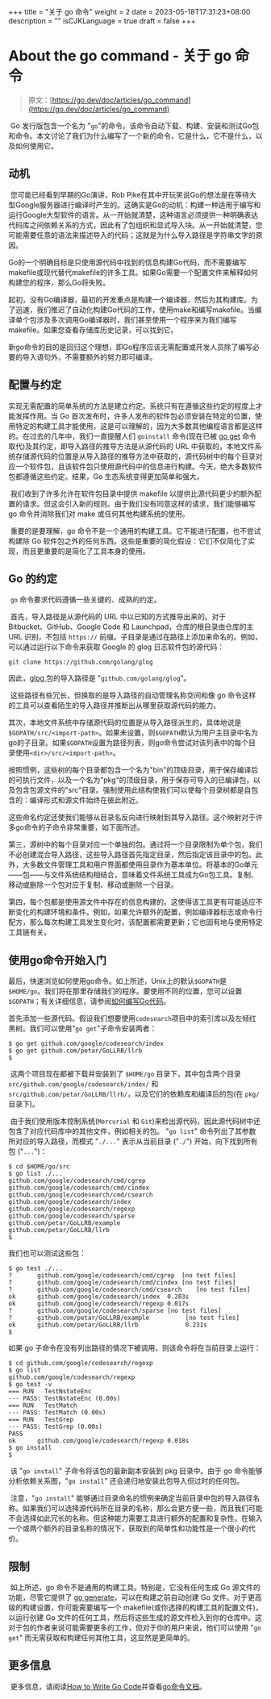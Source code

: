 +++
title = "关于 go 命令"
weight = 2
date = 2023-05-18T17:31:23+08:00
description = ""
isCJKLanguage = true
draft = false
+++
# About the go command - 关于 go 命令

> 原文：[https://go.dev/doc/articles/go_command](https://go.dev/doc/articles/go_command)

​	Go 发行版包含一个名为 "`go`"的命令，该命令自动下载、构建、安装和测试Go包和命令。本文讨论了我们为什么编写了一个新的命令，它是什么，它不是什么，以及如何使用它。

## 动机

​	您可能已经看到早期的Go演讲，Rob Pike在其中开玩笑说Go的想法是在等待大型Google服务器进行编译时产生的。这确实是Go的动机：构建一种适用于编写和运行Google大型软件的语言。从一开始就清楚，这种语言必须提供一种明确表达代码库之间依赖关系的方式，因此有了包组织和显式导入块。从一开始就清楚，您可能需要任意的语法来描述导入的代码；这就是为什么导入路径是字符串文字的原因。

​	Go的一个明确目标是只使用源代码中找到的信息构建Go代码，而不需要编写makefile或现代替代makefile的许多工具。如果Go需要一个配置文件来解释如何构建您的程序，那么Go将失败。

​	起初，没有Go编译器，最初的开发重点是构建一个编译器，然后为其构建库。为了迅速，我们推迟了自动化构建Go代码的工作，使用make和编写makefile。当编译单个包涉及多次调用Go编译器时，我们甚至使用一个程序来为我们编写makefile。如果您查看存储库历史记录，可以找到它。

​	新go命令的目的是回归这个理想，即Go程序应该无需配置或开发人员除了编写必要的导入语句外，不需要额外的努力即可编译。

## 配置与约定

​		实现无需配置的简单系统的方法是建立约定。系统只有在遵循这些约定的程度上才能发挥作用。当 Go 首次发布时，许多人发布的软件包必须安装在特定的位置，使用特定的构建工具才能使用，这是可以理解的，因为大多数其他编程语言都是这样的。在过去的几年中，我们一直提醒人们 `goinstall` 命令(现在已被 [go get](../References/CommandDocumentation/go) 命令取代)及其约定，即导入路径的推导方法是从源代码的 URL 中获取的，本地文件系统存储源代码的位置是从导入路径的推导方法中获取的，源代码树中的每个目录对应一个软件包，且该软件包只使用源代码中的信息进行构建。今天，绝大多数软件包都遵循这些约定。结果，Go 生态系统变得更加简单和强大。

​	我们收到了许多允许在软件包目录中提供 makefile 以提供比源代码更少的额外配置的请求。但这会引入新的规则。由于我们没有同意这样的请求，我们能够编写 go 命令并消除我们对 make 或任何其他构建系统的使用。

​	重要的是要理解，go 命令不是一个通用的构建工具。它不能进行配置，也不尝试构建除 Go 软件包之外的任何东西。这些是重要的简化假设：它们不仅简化了实现，而且更重要的是简化了工具本身的使用。

## Go 的约定

​	`go` 命令要求代码遵循一些关键的、成熟的约定。	

​	首先，导入路径是从源代码的 URL 中以已知的方式推导出来的。对于 Bitbucket、GitHub、Google Code 和 Launchpad，仓库的根目录由仓库的主 URL 识别，不包括 `https://` 前缀。子目录是通过在路径上添加来命名的。例如，可以通过运行以下命令来获取 Google 的 glog 日志软件包的源代码：

```shell
git clone https://github.com/golang/glog
```

因此，[glog ](https://pkg.dev.go/github.com/golang/glog)包的导入路径是 "`github.com/golang/glog`"。

​	这些路径有些冗长，但换取的是导入路径的自动管理名称空间和像 go 命令这样的工具可以查看陌生的导入路径并推断出从哪里获取源代码的能力。

​	其次，本地文件系统中存储源代码的位置是从导入路径派生的，具体地说是`$GOPATH/src/<import-path>`。如果未设置，则`$GOPATH`默认为用户主目录中名为go的子目录。如果`$GOPATH`设置为路径列表，则go命令尝试对该列表中的每个目录使用`<dir>/src/<import-path>`。

​	按照惯例，这些树的每个目录都包含一个名为"bin"的顶级目录，用于保存编译后的可执行文件，以及一个名为"pkg"的顶级目录，用于保存可导入的已编译包，以及包含包源文件的"src"目录。强制使用此结构使我们可以使每个目录树都是自包含的：编译形式和源文件始终在彼此附近。

​	这些命名约定还使我们能够从目录名反向进行映射到其导入路径。这个映射对于许多go命令的子命令非常重要，如下面所述。	

​	第三，源树中的每个目录对应一个单独的包。通过将一个目录限制为单个包，我们不必创建混合导入路径，这些导入路径首先指定目录，然后指定该目录中的包。此外，大多数文件管理工具和用户界面都使用目录作为基本单位。将基本的Go单元——包——与文件系统结构相结合，意味着文件系统工具成为Go包工具。复制、移动或删除一个包对应于复制、移动或删除一个目录。

​	第四，每个包都是使用源文件中存在的信息构建的。这使得该工具更有可能适应不断变化的构建环境和条件。例如，如果允许额外的配置，例如编译器标志或命令行配方，那么每次构建工具发生变化时，该配置都需要更新；它也固有地与使用特定工具链有关。

## 使用go命令开始入门

​	最后，快速浏览如何使用go命令。如上所述，Unix上的默认`$GOPATH`是`$HOME/go`。我们将在那里存储我们的程序。要使用不同的位置，您可以设置`$GOPATH`；有关详细信息，请参阅[如何编写Go代码]()。

​	首先添加一些源代码。假设我们想要使用`codesearch`项目中的索引库以及左倾红黑树。我们可以使用"`go get`"子命令安装两者：

```shell
$ go get github.com/google/codesearch/index
$ go get github.com/petar/GoLLRB/llrb
$
```

​	这两个项目现在都被下载并安装到了 `$HOME/go` 目录下，其中包含两个目录 `src/github.com/google/codesearch/index/` 和 `src/github.com/petar/GoLLRB/llrb/`，以及它们的依赖库和编译后的包(在 `pkg/` 目录下)。

​	由于我们使用版本控制系统(`Mercurial` 和 `Git`)来检出源代码，因此源代码树中还包含了对应代码库中的其他文件，例如相关的包。 "`go list`" 命令列出了其参数所对应的导入路径，而模式 "`./...`" 表示从当前目录 ("`./`") 开始，向下找到所有包 ("`...`")：

```shell
$ cd $HOME/go/src
$ go list ./...
github.com/google/codesearch/cmd/cgrep
github.com/google/codesearch/cmd/cindex
github.com/google/codesearch/cmd/csearch
github.com/google/codesearch/index
github.com/google/codesearch/regexp
github.com/google/codesearch/sparse
github.com/petar/GoLLRB/example
github.com/petar/GoLLRB/llrb
$
```

我们也可以测试这些包：

```shell
$ go test ./...
?   	github.com/google/codesearch/cmd/cgrep	[no test files]
?   	github.com/google/codesearch/cmd/cindex	[no test files]
?   	github.com/google/codesearch/cmd/csearch	[no test files]
ok  	github.com/google/codesearch/index	0.203s
ok  	github.com/google/codesearch/regexp	0.017s
?   	github.com/google/codesearch/sparse	[no test files]
?       github.com/petar/GoLLRB/example          [no test files]
ok      github.com/petar/GoLLRB/llrb             0.231s
$
```

如果 go 子命令在没有列出路径的情况下被调用，则该命令将在当前目录上运行：

```shell
$ cd github.com/google/codesearch/regexp
$ go list
github.com/google/codesearch/regexp
$ go test -v
=== RUN   TestNstateEnc
--- PASS: TestNstateEnc (0.00s)
=== RUN   TestMatch
--- PASS: TestMatch (0.00s)
=== RUN   TestGrep
--- PASS: TestGrep (0.00s)
PASS
ok  	github.com/google/codesearch/regexp	0.018s
$ go install
$
```

​	该 "`go install`" 子命令将该包的最新副本安装到 pkg 目录中。由于 go 命令能够分析依赖关系图，"`go install`" 还会递归地安装此包导入但过时的任何包。

​	注意，"`go install`" 能够通过目录命名的惯例来确定当前目录中包的导入路径名称。如果我们可以选择源代码所在目录的名称，那么会更方便一些，而且我们可能不会选择如此冗长的名称。但这种能力需要工具进行额外的配置和复杂性。在输入一个或两个额外的目录名称的情况下，获取到的简单性和功能性是一个很小的代价。

## 限制

​	如上所述，go 命令不是通用的构建工具。特别是，它没有任何生成 Go 源文件的功能，尽管它提供了 [go generate](../References/CommandDocumentation/go)，可以在构建之前自动创建 Go 文件。对于更高级的构建设置，你可能需要编写一个 makefile(或你选择的构建工具的配置文件)，以运行创建 Go 文件的任何工具，然后将这些生成的源文件检入到你的仓库中。这对于包的作者来说可能需要更多的工作，但对于你的用户来说，他们可以使用 "`go get`" 而无需获取和构建任何其他工具，这显然是更简单的。

## 更多信息

​	更多信息，请阅读[How to Write Go Code](../GettingStarted/HowToWriteGoCode)并查看[go命令文档](../References/CommandDocumentation/go)。

